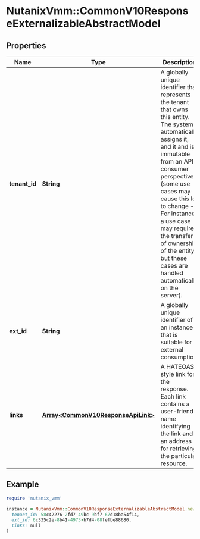 # NutanixVmm::CommonV10ResponseExternalizableAbstractModel

## Properties

| Name | Type | Description | Notes |
| ---- | ---- | ----------- | ----- |
| **tenant_id** | **String** | A globally unique identifier that represents the tenant that owns this entity. The system automatically assigns it, and it and is immutable from an API consumer perspective (some use cases may cause this Id to change - For instance, a use case may require the transfer of ownership of the entity, but these cases are handled automatically on the server).  | [optional][readonly] |
| **ext_id** | **String** | A globally unique identifier of an instance that is suitable for external consumption.  | [optional][readonly] |
| **links** | [**Array&lt;CommonV10ResponseApiLink&gt;**](CommonV10ResponseApiLink.md) | A HATEOAS style link for the response.  Each link contains a user-friendly name identifying the link and an address for retrieving the particular resource.  | [optional][readonly] |

## Example

```ruby
require 'nutanix_vmm'

instance = NutanixVmm::CommonV10ResponseExternalizableAbstractModel.new(
  tenant_id: 58c42276-2fd7-49bc-9bf7-67d18ba54f14,
  ext_id: 6c335c2e-8b41-4973-b7d4-08fefbe88680,
  links: null
)
```

